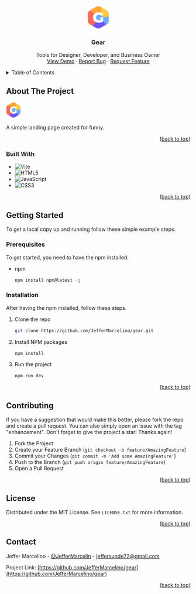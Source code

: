 <a name="readme-top"></a>

<!-- PROJECT LOGO -->
<br />
<div align="center">
  <a href="https://github.com/JefferMarcelino/gear">
    <img src="public/gear-logo.png" alt="Logo" width="60" height="64">
  </a>

  <h3 align="center">Gear</h3>

  <p align="center">
   Tools for Designer, Developer, and Business Owner
    <br />
    <a href="https://gear-phi.vercel.app/">View Demo</a>
    ·
    <a href="https://github.com/JefferMarcelino/gear/issues">Report Bug</a>
    ·
    <a href="https://github.com/JefferMarcelino/gear/issues">Request Feature</a>
  </p>
</div>

<!-- TABLE OF CONTENTS -->
<details>
  <summary>Table of Contents</summary>
  <ol>
    <li>
      <a href="#about-the-project">About The Project</a>
      <ul>
        <li><a href="#built-with">Built With</a></li>
      </ul>
    </li>
    <li>
      <a href="#getting-started">Getting Started</a>
      <ul>
        <li><a href="#prerequisites">Prerequisites</a></li>
        <li><a href="#installation">Installation</a></li>
      </ul>
    </li>
    <li><a href="#contributing">Contributing</a></li>
    <li><a href="#license">License</a></li>
    <li><a href="#contact">Contact</a></li>
  </ol>
</details>



<!-- ABOUT THE PROJECT -->
## About The Project

<img src="public/gear-logo.png" alt="Preview">

A simple landing page created for funny.

<p align="right">(<a href="#readme-top">back to top</a>)</p>


### Built With

* ![Vite](https://img.shields.io/badge/vite-%23323330.svg?style=for-the-badge&logo=vite&logoColor=%23F7DF1E)
* ![HTML5](https://img.shields.io/badge/html5-%23E34F26.svg?style=for-the-badge&logo=html5&logoColor=white)
* ![JavaScript](https://img.shields.io/badge/javascript-%23323330.svg?style=for-the-badge&logo=javascript&logoColor=%23F7DF1E)
* ![CSS3](https://img.shields.io/badge/css3-%231572B6.svg?style=for-the-badge&logo=css3&logoColor=white)

<p align="right">(<a href="#readme-top">back to top</a>)</p>

<!-- GETTING STARTED -->
## Getting Started

To get a local copy up and running follow these simple example steps.

### Prerequisites

To get started, you need to have the npm installed.
* npm
  ```sh
  npm install npm@latest -g
  ```

### Installation

After having the npm installed, follow these steps.

1. Clone the repo
   ```sh
   git clone https://github.com/JefferMarcelino/gear.git
   ```
2. Install NPM packages
   ```sh
   npm install
   ```
3. Run the project
   ```sh
   npm run dev
   ```

<p align="right">(<a href="#readme-top">back to top</a>)</p>


<!-- CONTRIBUTING -->
## Contributing


If you have a suggestion that would make this better, please fork the repo and create a pull request. You can also simply open an issue with the tag "enhancement".
Don't forget to give the project a star! Thanks again!

1. Fork the Project
2. Create your Feature Branch (`git checkout -b feature/AmazingFeature`)
3. Commit your Changes (`git commit -m 'Add some AmazingFeature'`)
4. Push to the Branch (`git push origin feature/AmazingFeature`)
5. Open a Pull Request

<p align="right">(<a href="#readme-top">back to top</a>)</p>


<!-- LICENSE -->
## License

Distributed under the MIT License. See `LICENSE.txt` for more information.

<p align="right">(<a href="#readme-top">back to top</a>)</p>



<!-- CONTACT -->
## Contact

Jeffer Marcelino - [@JefferMarcelin](https://twitter.com/JefferMarcelin) - jeffersunde72@gmail.com

Project Link: [https://github.com/JefferMarcelino/gear](https://github.com/JefferMarcelino/gear)

<p align="right">(<a href="#readme-top">back to top</a>)</p>

